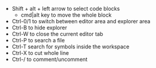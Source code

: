 - Shift + alt + left arrow to select code blocks
	- cmd|alt key to move the whole block
- Ctrl-0/1 to switch between editor area and explorer area
- Ctrl-B to hide explorer
- Ctrl-W to close the current editor tab
- Ctrl-P to search a file
- Ctrl-T search for symbols inside the workspace
- Ctrl-X to cut whole line
- Ctrl-/ to comment/uncomment